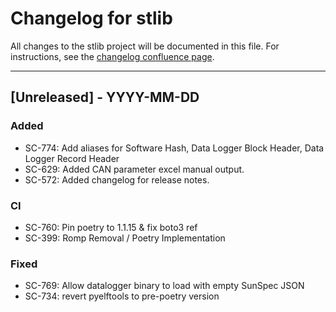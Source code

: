 # Changelog for stlib

All changes to the stlib project will be documented in this file.
For instructions, see the [changelog confluence page](https://epcpower.atlassian.net/l/c/zM7wz0at).

-------------------------------------------------------------------------------

## [Unreleased] - YYYY-MM-DD

### Added

- SC-774: Add aliases for Software Hash, Data Logger Block Header, Data Logger Record Header
- SC-629: Added CAN parameter excel manual output.
- SC-572: Added changelog for release notes.

### CI

- SC-760: Pin poetry to 1.1.15 & fix boto3 ref
- SC-399: Romp Removal / Poetry Implementation

### Fixed

- SC-769: Allow datalogger binary to load with empty SunSpec JSON
- SC-734: revert pyelftools to pre-poetry version
